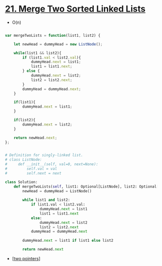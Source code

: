 # [21. Merge Two Sorted Linked Lists](https://leetcode.com/problems/merge-two-sorted-lists/description/)
- O(n)


```js 

var mergeTwoLists = function(list1, list2) {

    let newHead = dummyHead = new ListNode(); 

    while(list1 && list2){
        if (list1.val < list2.val){
            dummyHead.next = list1;
            list1 = list1.next;
        } else {
            dummyHead.next = list2;
            list2 = list2.next;
        }
        dummyHead = dummyHead.next;
    }  

    if(list1){
        dummyHead.next = list1;
    }

    if(list2){
        dummyHead.next = list2;
    }    

    return newHead.next;
};

```



```python

# Definition for singly-linked list.
# class ListNode:
#     def __init__(self, val=0, next=None):
#         self.val = val
#         self.next = next

class Solution:
    def mergeTwoLists(self, list1: Optional[ListNode], list2: Optional[ListNode]) -> Optional[ListNode]:
        newHead = dummyHead = ListNode()
        
        while list1 and list2:
            if list1.val < list2.val:
                dummyHead.next = list1
                list1 = list1.next
            else:
                dummyHead.next = list2
                list2 = list2.next
            dummyHead = dummyHead.next
        
        dummyHead.next = list1 if list1 else list2 

        return newHead.next
```

- [[two pointers]]

[//begin]: # "Autogenerated link references for markdown compatibility"
[two pointers]: <../../patterns/two pointers> "two pointers"
[//end]: # "Autogenerated link references"
